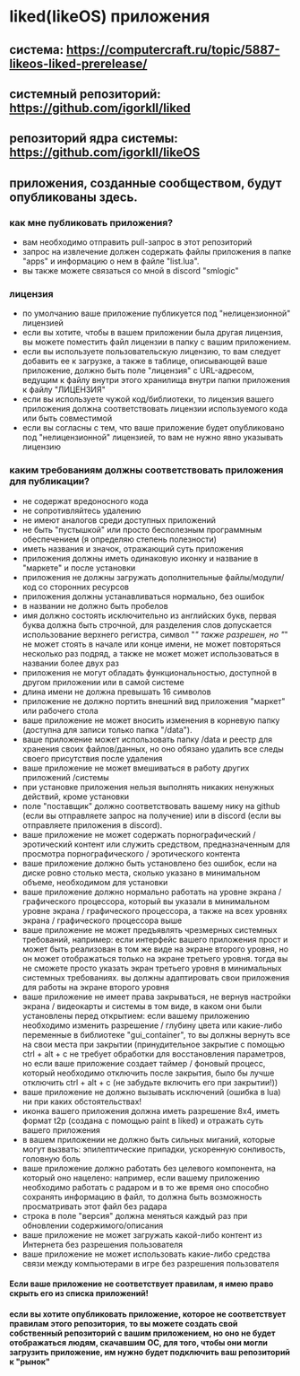 # liked(likeOS) приложения
## система: https://computercraft.ru/topic/5887-likeos-liked-prerelease/
## системный репозиторий: https://github.com/igorkll/liked
## репозиторий ядра системы: https://github.com/igorkll/likeOS
## приложения, созданные сообществом, будут опубликованы здесь.
### как мне публиковать приложения?
* вам необходимо отправить pull-запрос в этот репозиторий
* запрос на извлечение должен содержать файлы приложения в папке "apps" и информацию о нем в файле "list.lua".
* вы также можете связаться со мной в discord "smlogic"

### лицензия
* по умолчанию ваше приложение публикуется под "нелицензионной" лицензией
* если вы хотите, чтобы в вашем приложении была другая лицензия, вы можете поместить файл лицензии в папку с вашим приложением.
* если вы используете пользовательскую лицензию, то вам следует добавить ее к загрузке, а также в таблице, описывающей ваше приложение, должно быть поле "лицензия" с URL-адресом, ведущим к файлу внутри этого хранилища внутри папки приложения к файлу "ЛИЦЕНЗИЯ"
* если вы используете чужой код/библиотеки, то лицензия вашего приложения должна соответствовать лицензии используемого кода или быть совместимой
* если вы согласны с тем, что ваше приложение будет опубликовано под "нелицензионной" лицензией, то вам не нужно явно указывать лицензию

### каким требованиям должны соответствовать приложения для публикации?
* не содержат вредоносного кода
* не сопротивляйтесь удалению
* не имеют аналогов среди доступных приложений
* не быть "пустышкой" или просто бесполезным программным обеспечением (я определяю степень полезности)
* иметь названия и значок, отражающий суть приложения
* приложения должны иметь одинаковую иконку и название в "маркете" и после установки
* приложения не должны загружать дополнительные файлы/модули/код со сторонних ресурсов
* приложения должны устанавливаться нормально, без ошибок
* в названии не должно быть пробелов
* имя должно состоять исключительно из английских букв, первая буква должна быть строчной, для разделения слов допускается использование верхнего регистра, символ "_" также разрешен, но "_" не может стоять в начале или конце имени, не может повторяться несколько раз подряд, а также не может может использоваться в названии более двух раз
* приложения не могут обладать функциональностью, доступной в другом приложении или в самой системе
* длина имени не должна превышать 16 символов
* приложение не должно портить внешний вид приложения "маркет" или рабочего стола
* ваше приложение не может вносить изменения в корневую папку (доступна для записи только папка "/data").
* ваше приложение может использовать папку /data и реестр для хранения своих файлов/данных, но оно обязано удалить все следы своего присутствия после удаления
* ваше приложение не может вмешиваться в работу других приложений /системы
* при установке приложения нельзя выполнять никаких ненужных действий, кроме установки
* поле "поставщик" должно соответствовать вашему нику на github (если вы отправляете запрос на получение) или в discord (если вы отправляете приложения в discord).
* ваше приложение не может содержать порнографический / эротический контент или служить средством, предназначенным для просмотра порнографического / эротического контента
* ваше приложение должно быть установлено без ошибок, если на диске ровно столько места, сколько указано в минимальном объеме, необходимом для установки
* ваше приложение должно нормально работать на уровне экрана / графического процессора, который вы указали в минимальном уровне экрана / графического процессора, а также на всех уровнях экрана / графического процессора выше
* ваше приложение не может предъявлять чрезмерных системных требований, например: если интерфейс вашего приложения прост и может быть реализован в том же виде на экране второго уровня, но он может отображаться только на экране третьего уровня. тогда вы не сможете просто указать экран третьего уровня в минимальных системных требованиях. вы должны адаптировать свои приложения для работы на экране второго уровня
* ваше приложение не имеет права закрываться, не вернув настройки экрана / видеокарты и системы в том виде, в каком они были установлены перед открытием: если вашему приложению необходимо изменить разрешение / глубину цвета или какие-либо переменные в библиотеке "gui_container", то вы должны вернуть все на свои места при закрытии (принудительное закрытие с помощью ctrl + alt + c не требует обработки для восстановления параметров, но если ваше приложение создает таймер / фоновый процесс, который необходимо отключить после закрытия, было бы лучше отключить ctrl + alt + c (не забудьте включить его при закрытии!))
* ваше приложение не должно вызывать исключений (ошибка в lua) ни при каких обстоятельствах!
* иконка вашего приложения должна иметь разрешение 8x4, иметь формат t2p (создана с помощью paint в liked) и отражать суть вашего приложения
* в вашем приложении не должно быть сильных миганий, которые могут вызвать: эпилептические припадки, ускоренную сонливость, головную боль
* ваше приложение должно работать без целевого компонента, на который оно нацелено: например, если вашему приложению необходимо работать с радаром и в то же время оно способно сохранять информацию в файл, то должна быть возможность просматривать этот файл без радара
* строка в поле "версия" должна меняться каждый раз при обновлении содержимого/описания
* ваше приложение не может загружать какой-либо контент из Интернета без разрешения пользователя
* ваше приложение не может использовать какие-либо средства связи между компьютерами в игре без разрешения пользователя

#### Если ваше приложение не соответствует правилам, я имею право скрыть его из списка приложений!

#### если вы хотите опубликовать приложение, которое не соответствует правилам этого репозитория, то вы можете создать свой собственный репозиторий с вашим приложением, но оно не будет отображаться людям, скачавшим ОС, для того, чтобы они могли загрузить приложение, им нужно будет подключить ваш репозиторий к "рынок"